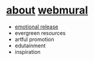 # [about](https://webmural.com/about) [webmural](https://github.com/webmural)

* [emotional release](https://webmural.com)
* evergreen resources
* artful promotion
* edutainment
* inspiration
